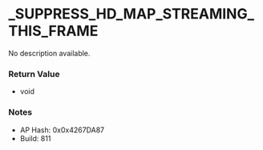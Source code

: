 # _SUPPRESS_HD_MAP_STREAMING_THIS_FRAME

No description available.

### Return Value
* void

### Notes
* AP Hash: 0x0x4267DA87
* Build: 811

